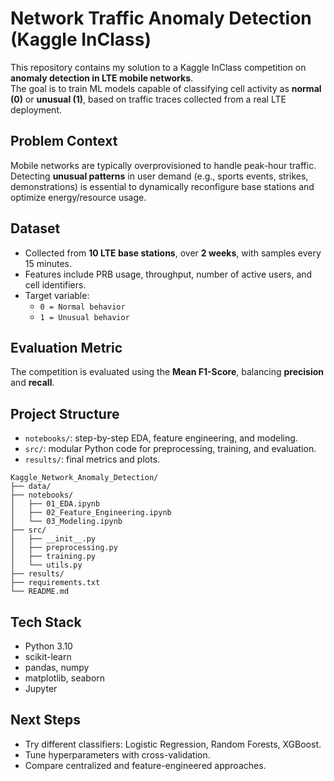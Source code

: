 # Network Traffic Anomaly Detection (Kaggle InClass)

This repository contains my solution to a Kaggle InClass competition on **anomaly detection in LTE mobile networks**.  
The goal is to train ML models capable of classifying cell activity as **normal (0)** or **unusual (1)**, based on traffic traces collected from a real LTE deployment.  

## Problem Context
Mobile networks are typically overprovisioned to handle peak-hour traffic. Detecting **unusual patterns** in user demand (e.g., sports events, strikes, demonstrations) is essential to dynamically reconfigure base stations and optimize energy/resource usage.

## Dataset
- Collected from **10 LTE base stations**, over **2 weeks**, with samples every 15 minutes.  
- Features include PRB usage, throughput, number of active users, and cell identifiers.  
- Target variable:  
  - `0 = Normal behavior`  
  - `1 = Unusual behavior`  

## Evaluation Metric
The competition is evaluated using the **Mean F1-Score**, balancing **precision** and **recall**.  

## Project Structure
- `notebooks/`: step-by-step EDA, feature engineering, and modeling.  
- `src/`: modular Python code for preprocessing, training, and evaluation.  
- `results/`: final metrics and plots.

````
Kaggle_Network_Anomaly_Detection/
├── data/                   
├── notebooks/               
│   ├── 01_EDA.ipynb
│   ├── 02_Feature_Engineering.ipynb
│   └── 03_Modeling.ipynb
├── src/                     
│   ├── __init__.py
│   ├── preprocessing.py      
│   ├── training.py           
│   └── utils.py
├── results/                 
├── requirements.txt          
└── README.md                 
````

## Tech Stack
- Python 3.10  
- scikit-learn  
- pandas, numpy  
- matplotlib, seaborn  
- Jupyter  

## Next Steps
- Try different classifiers: Logistic Regression, Random Forests, XGBoost.  
- Tune hyperparameters with cross-validation.  
- Compare centralized and feature-engineered approaches.  

 
